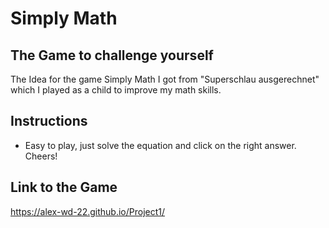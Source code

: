 # Simply Math


## The Game to challenge yourself

The Idea for the game Simply Math I got from "Superschlau ausgerechnet" 
which I played as a child to improve my math skills.


## Instructions

- Easy to play, just solve the equation and click on the right answer.
  Cheers!

## Link to the Game

 
https://alex-wd-22.github.io/Project1/